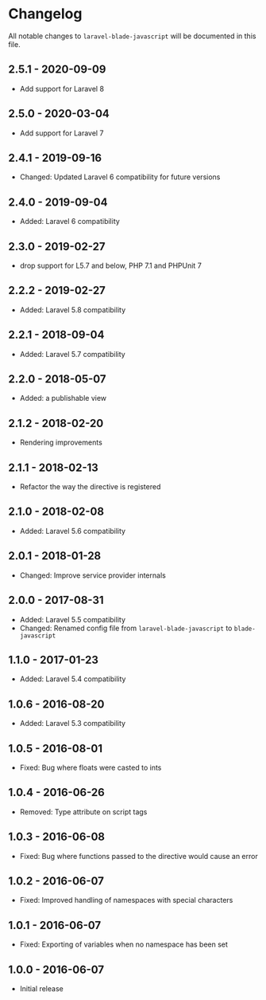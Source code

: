 # Changelog

All notable changes to `laravel-blade-javascript` will be documented in this file.

## 2.5.1 - 2020-09-09
- Add support for Laravel 8

## 2.5.0 - 2020-03-04
- Add support for Laravel 7

## 2.4.1 - 2019-09-16
- Changed: Updated Laravel 6 compatibility for future versions

## 2.4.0 - 2019-09-04
- Added: Laravel 6 compatibility

## 2.3.0 - 2019-02-27
- drop support for L5.7 and below, PHP 7.1 and PHPUnit 7

## 2.2.2 - 2019-02-27
- Added: Laravel 5.8 compatibility

## 2.2.1 - 2018-09-04
- Added: Laravel 5.7 compatibility

## 2.2.0 - 2018-05-07
- Added: a publishable view

## 2.1.2 - 2018-02-20
- Rendering improvements

## 2.1.1 - 2018-02-13
- Refactor the way the directive is registered

## 2.1.0 - 2018-02-08
- Added: Laravel 5.6 compatibility

## 2.0.1 - 2018-01-28
- Changed: Improve service provider internals

## 2.0.0 - 2017-08-31
- Added: Laravel 5.5 compatibility
- Changed: Renamed config file from `laravel-blade-javascript` to `blade-javascript`

## 1.1.0 - 2017-01-23
- Added: Laravel 5.4 compatibility

## 1.0.6 - 2016-08-20
- Added: Laravel 5.3 compatibility

## 1.0.5 - 2016-08-01
- Fixed: Bug where floats were casted to ints

## 1.0.4 - 2016-06-26
- Removed: Type attribute on script tags

## 1.0.3 - 2016-06-08
- Fixed: Bug where functions passed to the directive would cause an error

## 1.0.2 - 2016-06-07
- Fixed: Improved handling of namespaces with special characters

## 1.0.1 - 2016-06-07
- Fixed: Exporting of variables when no namespace has been set

## 1.0.0 - 2016-06-07
- Initial release
